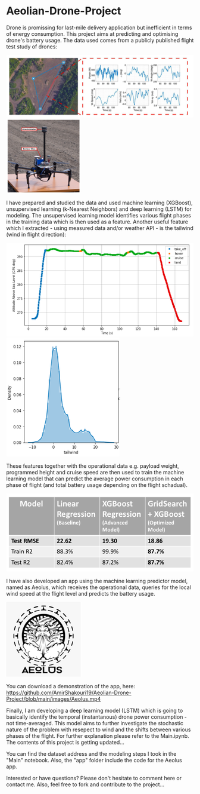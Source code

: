 # Aeolian-Drone-Project

Drone is promissing for last-mile delivery application but inefficient in terms of energy consumption. This project aims at predicting and optimising drone's battery usage. The data used comes from a publicly published flight test study of drones:

<img src="/images/Image1.png"><img src="/images/Image4.png" width=200 height=200>


I have prepared and studied the data and used machine learning (XGBoost), unsupervised learning (k-Nearest Neighbors) and deep learning (LSTM) for modeling. The unsupervised learning model identifies various flight phases in the training data which is then used as a feature. Another useful feature which I extracted  - using measured data and/or weather API - is the tailwind (wind in flight direction):

<img src="/images/Image6.png"><img src="/images/Image7.png">

These features together with the operational data e.g. payload weight, programmed height and cruise speed are then used to train the machine learning model that can predict the average power consumption in each phase of flight (and total battery usage depending on the flight schadual).

<img src="/images/modeling_results.png">

I have also developed an app using the machine learning predictor model, named as Aeolus, which receives the operational data, queries for the local wind speed at the flight level and predicts the battery usage.

<img src="/images/Aeolus.png" width=200 height=200>


You can download a demonstration of the app, here:
https://github.com/AmirShakouri19/Aeolian-Drone-Project/blob/main/images/Aeolus.mp4


Finally, I am developing a deep learning model (LSTM) which is going to basically identify the temporal (instantanous) drone power consumption - not time-averaged. This model aims to further investigate the stochastic nature of the problem with resepect to wind and the shifts between various phases of the flight. 
For further explanation please refer to the Main.ipynb. The contents of this project is getting updated...    

You can find the dataset address and the modeling steps I took in the "Main" notebook. Also, the "app" folder include the code for the Aeolus app.

Interested or have questions? Please don't hesitate to comment here or contact me. Also, feel free to fork and contribute to the project...
